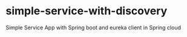 # simple-service-with-discovery
Simple Service App with Spring boot and eureka client in Spring cloud
